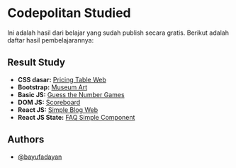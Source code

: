 
# Codepolitan Studied

Ini adalah hasil dari belajar yang sudah publish secara gratis. Berikut adalah daftar hasil pembelajarannya:

## Result Study

 - **CSS dasar:** [Pricing Table Web](https://bayufadayan.github.io/study-repo/codepolitan/Studi%20Kasus%20CSS%20-%20Membuat%20Tabel%20Pricing%20dengan%20Flexbox/#)
 - **Bootstrap:** [Museum Art](https://bayufadayan.github.io/study-repo/codepolitan/Studi%20Kasus%20Bootstrap%20-%20Landing%20Page%20Responsive%20Museum%20Art/)
 - **Basic JS:** [Guess the Number Games](https://bayufadayan.github.io/study-repo/codepolitan/Studi%20Kasus%20JS%20-%20Game%20Tebakan%20dengan%20While/)
 - **DOM JS:** [Scoreboard](https://bayufadayan.github.io/study-repo/codepolitan/Studi%20Kasus%20DOM%20-%20Papan%20Script/)
 - **React JS:** [Simple Blog Web](https://github.com/bayufadayan/study-repo/tree/main/codepolitan/Studi%20Kasus%20React%20JS%20Dasar%20-%20Simple%20Blog%20Web)
 - **React JS State:** [FAQ Simple Component](https://github.com/bayufadayan/study-repo/tree/main/codepolitan/Studi%20Kasus%20React%20JS%20State%20-%20FAQ%20Components)


## Authors

- [@bayufadayan](https://www.github.com/bayufadayan)

